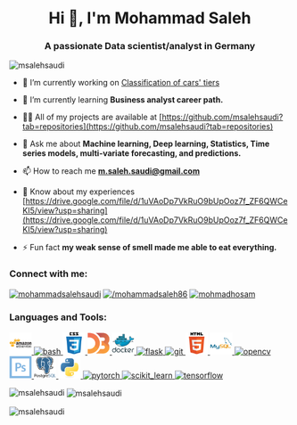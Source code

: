 <h1 align="center">Hi 👋, I'm Mohammad Saleh</h1>
<h3 align="center">A passionate Data scientist/analyst in Germany</h3>

<p align="left"> <img src="https://komarev.com/ghpvc/?username=msalehsaudi&label=Profile%20views&color=0e75b6&style=flat" alt="msalehsaudi" /> </p>

- 🔭 I’m currently working on [Classification of cars' tiers](https://github.com/msalehsaudi/Autoscout24)

- 🌱 I’m currently learning **Business analyst career path.**

- 👨‍💻 All of my projects are available at [https://github.com/msalehsaudi?tab=repositories](https://github.com/msalehsaudi?tab=repositories)

- 💬 Ask me about **Machine learning, Deep learning, Statistics, Time series models, multi-variate forecasting, and predictions.**

- 📫 How to reach me **m.saleh.saudi@gmail.com**

- 📄 Know about my experiences [https://drive.google.com/file/d/1uVAoDp7VkRuO9bUpOoz7f_ZF6QWCeKI5/view?usp=sharing](https://drive.google.com/file/d/1uVAoDp7VkRuO9bUpOoz7f_ZF6QWCeKI5/view?usp=sharing)

- ⚡ Fun fact **my weak sense of smell made me able to eat everything.**

<h3 align="left">Connect with me:</h3>
<p align="left">
<a href="https://linkedin.com/in/mohammadsalehsaudi" target="blank"><img align="center" src="https://raw.githubusercontent.com/rahuldkjain/github-profile-readme-generator/master/src/images/icons/Social/linked-in-alt.svg" alt="mohammadsalehsaudi" height="30" width="40" /></a>
<a href="https://kaggle.com//mohammadsaleh86" target="blank"><img align="center" src="https://raw.githubusercontent.com/rahuldkjain/github-profile-readme-generator/master/src/images/icons/Social/kaggle.svg" alt="/mohammadsaleh86" height="30" width="40" /></a>
<a href="https://fb.com/mohmadhosam" target="blank"><img align="center" src="https://raw.githubusercontent.com/rahuldkjain/github-profile-readme-generator/master/src/images/icons/Social/facebook.svg" alt="mohmadhosam" height="30" width="40" /></a>
</p>

<h3 align="left">Languages and Tools:</h3>
<p align="left"> <a href="https://aws.amazon.com" target="_blank"> <img src="https://raw.githubusercontent.com/devicons/devicon/master/icons/amazonwebservices/amazonwebservices-original-wordmark.svg" alt="aws" width="40" height="40"/> </a> <a href="https://www.gnu.org/software/bash/" target="_blank"> <img src="https://www.vectorlogo.zone/logos/gnu_bash/gnu_bash-icon.svg" alt="bash" width="40" height="40"/> </a> <a href="https://www.w3schools.com/css/" target="_blank"> <img src="https://raw.githubusercontent.com/devicons/devicon/master/icons/css3/css3-original-wordmark.svg" alt="css3" width="40" height="40"/> </a> <a href="https://d3js.org/" target="_blank"> <img src="https://raw.githubusercontent.com/devicons/devicon/master/icons/d3js/d3js-original.svg" alt="d3js" width="40" height="40"/> </a> <a href="https://www.docker.com/" target="_blank"> <img src="https://raw.githubusercontent.com/devicons/devicon/master/icons/docker/docker-original-wordmark.svg" alt="docker" width="40" height="40"/> </a> <a href="https://flask.palletsprojects.com/" target="_blank"> <img src="https://www.vectorlogo.zone/logos/pocoo_flask/pocoo_flask-icon.svg" alt="flask" width="40" height="40"/> </a> <a href="https://git-scm.com/" target="_blank"> <img src="https://www.vectorlogo.zone/logos/git-scm/git-scm-icon.svg" alt="git" width="40" height="40"/> </a> <a href="https://www.w3.org/html/" target="_blank"> <img src="https://raw.githubusercontent.com/devicons/devicon/master/icons/html5/html5-original-wordmark.svg" alt="html5" width="40" height="40"/> </a> <a href="https://www.mysql.com/" target="_blank"> <img src="https://raw.githubusercontent.com/devicons/devicon/master/icons/mysql/mysql-original-wordmark.svg" alt="mysql" width="40" height="40"/> </a> <a href="https://opencv.org/" target="_blank"> <img src="https://www.vectorlogo.zone/logos/opencv/opencv-icon.svg" alt="opencv" width="40" height="40"/> </a> <a href="https://www.photoshop.com/en" target="_blank"> <img src="https://raw.githubusercontent.com/devicons/devicon/master/icons/photoshop/photoshop-line.svg" alt="photoshop" width="40" height="40"/> </a> <a href="https://www.postgresql.org" target="_blank"> <img src="https://raw.githubusercontent.com/devicons/devicon/master/icons/postgresql/postgresql-original-wordmark.svg" alt="postgresql" width="40" height="40"/> </a> <a href="https://www.python.org" target="_blank"> <img src="https://raw.githubusercontent.com/devicons/devicon/master/icons/python/python-original.svg" alt="python" width="40" height="40"/> </a> <a href="https://pytorch.org/" target="_blank"> <img src="https://www.vectorlogo.zone/logos/pytorch/pytorch-icon.svg" alt="pytorch" width="40" height="40"/> </a> <a href="https://scikit-learn.org/" target="_blank"> <img src="https://upload.wikimedia.org/wikipedia/commons/0/05/Scikit_learn_logo_small.svg" alt="scikit_learn" width="40" height="40"/> </a> <a href="https://www.tensorflow.org" target="_blank"> <img src="https://www.vectorlogo.zone/logos/tensorflow/tensorflow-icon.svg" alt="tensorflow" width="40" height="40"/> </a> </p>

<p><img align="left" src="https://github-readme-stats.vercel.app/api/top-langs?username=msalehsaudi&show_icons=true&locale=en&layout=compact" alt="msalehsaudi" /></p>

<p>&nbsp;<img align="center" src="https://github-readme-stats.vercel.app/api?username=msalehsaudi&show_icons=true&locale=en" alt="msalehsaudi" /></p>

<p><img align="center" src="https://github-readme-streak-stats.herokuapp.com/?user=msalehsaudi&" alt="msalehsaudi" /></p>

